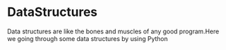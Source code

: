 # DataStructures
 Data structures are like the bones and muscles of any good program.Here we going through some data structures by using Python
